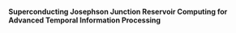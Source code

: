 **Superconducting Josephson Junction Reservoir Computing for Advanced Temporal Information Processing**

